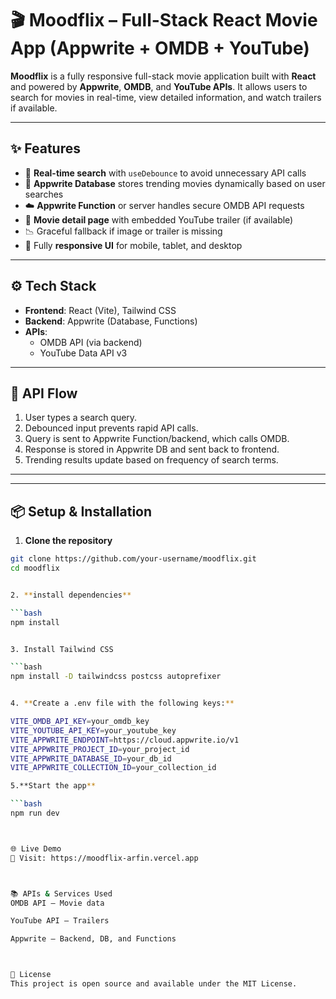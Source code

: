 # 🎬 Moodflix – Full-Stack React Movie App (Appwrite + OMDB + YouTube)

**Moodflix** is a fully responsive full-stack movie application built with **React** and powered by **Appwrite**, **OMDB**, and **YouTube APIs**. It allows users to search for movies in real-time, view detailed information, and watch trailers if available.

---

## ✨ Features

- 🔎 **Real-time search** with `useDebounce` to avoid unnecessary API calls  
- 💾 **Appwrite Database** stores trending movies dynamically based on user searches  
- ☁️ **Appwrite Function** or server handles secure OMDB API requests  
- 🎥 **Movie detail page** with embedded YouTube trailer (if available)  
- 📉 Graceful fallback if image or trailer is missing  
- 📱 Fully **responsive UI** for mobile, tablet, and desktop  

---

## ⚙️ Tech Stack

- **Frontend**: React (Vite), Tailwind CSS  
- **Backend**: Appwrite (Database, Functions)  
- **APIs**:
  - OMDB API (via backend)
  - YouTube Data API v3  

---

## 🔐 API Flow

1. User types a search query.  
2. Debounced input prevents rapid API calls.  
3. Query is sent to Appwrite Function/backend, which calls OMDB.  
4. Response is stored in Appwrite DB and sent back to frontend.  
5. Trending results update based on frequency of search terms.  

---


---

## 📦 Setup & Installation

1. **Clone the repository**

```bash
git clone https://github.com/your-username/moodflix.git
cd moodflix


2. **install dependencies**

```bash
npm install


3. Install Tailwind CSS

```bash
npm install -D tailwindcss postcss autoprefixer


4. **Create a .env file with the following keys:**

VITE_OMDB_API_KEY=your_omdb_key
VITE_YOUTUBE_API_KEY=your_youtube_key
VITE_APPWRITE_ENDPOINT=https://cloud.appwrite.io/v1
VITE_APPWRITE_PROJECT_ID=your_project_id
VITE_APPWRITE_DATABASE_ID=your_db_id
VITE_APPWRITE_COLLECTION_ID=your_collection_id

5.**Start the app**

```bash
npm run dev



🌐 Live Demo
🚀 Visit: https://moodflix-arfin.vercel.app



📚 APIs & Services Used
OMDB API – Movie data

YouTube API – Trailers

Appwrite – Backend, DB, and Functions



📄 License
This project is open source and available under the MIT License.




